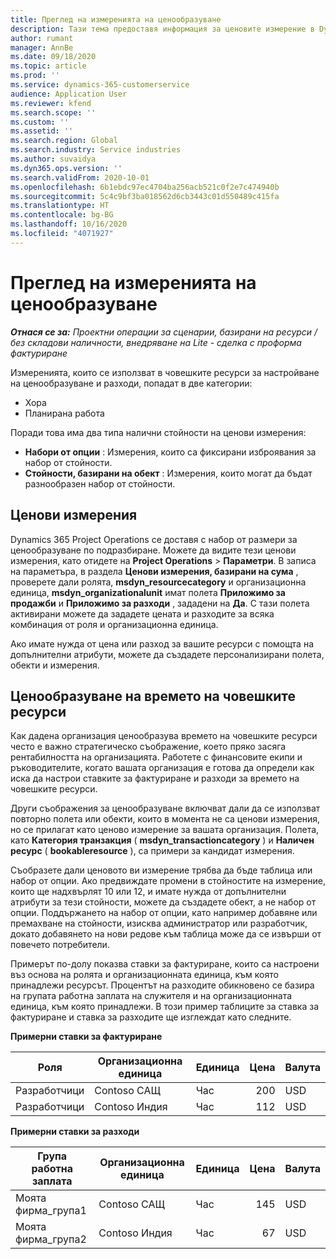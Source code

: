 ```yaml
---
title: Преглед на измеренията на ценообразуване
description: Тази тема предоставя информация за ценовите измерение в Dynamics 365 Project Operations.
author: rumant
manager: AnnBe
ms.date: 09/18/2020
ms.topic: article
ms.prod: ''
ms.service: dynamics-365-customerservice
audience: Application User
ms.reviewer: kfend
ms.search.scope: ''
ms.custom: ''
ms.assetid: ''
ms.search.region: Global
ms.search.industry: Service industries
ms.author: suvaidya
ms.dyn365.ops.version: ''
ms.search.validFrom: 2020-10-01
ms.openlocfilehash: 6b1ebdc97ec4704ba256acb521c0f2e7c474940b
ms.sourcegitcommit: 5c4c9bf3ba018562d6cb3443c01d550489c415fa
ms.translationtype: HT
ms.contentlocale: bg-BG
ms.lasthandoff: 10/16/2020
ms.locfileid: "4071927"
---
```

# <a name="pricing-dimensions-overview"></a>Преглед на измеренията на ценообразуване

_**Отнася се за:** Проектни операции за сценарии, базирани на ресурси / без складови наличности, внедряване на Lite - сделка с проформа фактуриране_

Измеренията, които се използват в човешките ресурси за настройване на ценообразуване и разходи, попадат в две категории:

- Хора
- Планирана работа

Поради това има два типа налични стойности на ценови измерения:

- **Набори от опции** : Измерения, които са фиксирани изброявания за набор от стойности.
- **Стойности, базирани на обект** : Измерения, които могат да бъдат разнообразен набор от стойности.

## <a name="pricing-dimensions"></a>Ценови измерения

Dynamics 365 Project Operations се доставя с набор от размери за ценообразуване по подразбиране. Можете да видите тези ценови измерения, като отидете на **Project Operations** > **Параметри**. В записа на параметъра, в раздела **Ценови измерения, базирани на сума** , проверете дали ролята, **msdyn_resourcecategory** и организационна единица, **msdyn_organizationalunit** имат полета **Приложимо за продажби** и **Приложимо за разходи** , зададени на **Да**. С тази полета активирани можете да зададете цената и разходите за всяка комбинация от роля и организационна единица.

Ако имате нужда от цена или разход за вашите ресурси с помощта на допълнителни атрибути, можете да създадете персонализирани полета, обекти и измерения.

## <a name="pricing-human-resource-time"></a>Ценообразуване на времето на човешките ресурси
Как дадена организация ценообразува времето на човешките ресурси често е важно стратегическо съображение, което пряко засяга рентабилността на организацията. Работете с финансовите екипи и ръководителите, когато вашата организация е готова да определи как иска да настрои ставките за фактуриране и разходи за времето на човешките ресурси.

Други съображения за ценообразуване включват дали да се използват повторно полета или обекти, които в момента не са ценови измерения, но се прилагат като ценово измерение за вашата организация. Полета, като **Категория транзакция** ( **msdyn_transactioncategory** ) и **Наличен ресурс** ( **bookableresource** ), са примери за кандидат измерения. 

Съобразете дали ценовото ви измерение трябва да бъде таблица или набор от опции. Ако предвиждате промени в стойностите на измерение, които ще надхвърлят 10 или 12, и имате нужда от допълнителни атрибути за тези стойности, можете да създадете обект, а не набор от опции. Поддържането на набор от опции, като например добавяне или премахване на стойности, изисква администратор или разработчик, докато добавянето на нови редове към таблица може да се извърши от повечето потребители.

Примерът по-долу показва ставки за фактуриране, които са настроени въз основа на ролята и организационната единица, към която принадлежи ресурсът. Процентът на разходите обикновено се базира на групата работна заплата на служителя и на организационната единица, към която принадлежи. В този пример таблиците за ставка за фактуриране и ставка за разходите ще изглеждат като следните.

**Примерни ставки за фактуриране**

| Роля        | Организационна единица    |Единица      |Цена      |Валута  |
| ------------|-------------|----------|----------:|----------|
| Разработчици   | Contoso САЩ  |Час | 200|USD     |
| Разработчици   | Contoso Индия |Час|   112|USD     |


**Примерни ставки за разходи**

| Група работна заплата     | Организационна единица    |Единица      |Цена      |Валута  |
| ----------------|-------------|----------|----------:|----------|
| Моята фирма_група1 | Contoso САЩ  |Час | 145|USD     |
| Моята фирма_група2 | Contoso Индия |Час|   67|USD     |
